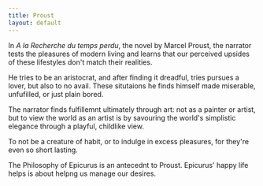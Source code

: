 ```yaml
---
title: Proust
layout: default
---
```


In *A la Recherche du temps perdu*, the novel by Marcel Proust, the
narrator tests the pleasures of modern living and learns that our
perceived upsides of these lifestyles don't match their realities. 

He tries to be an aristocrat, and after finding it dreadful, tries
pursues a lover, but also to no avail. These  situtaions he finds himself
made miserable, unfufilled, or just plain bored. 

The narrator finds fulfillemnt ultimately through art: not as a
painter or artist, but to view the world as an artist is by savouring the
world's simplistic elegance through a playful, childlike view. 

To not be a creature of habit, or to indulge in excess pleasures, for
they're even so short lasting.  

The Philosophy of Epicurus is  an antecednt to
Proust. Epicurus' happy life helps is about helpng us  manage our
desires. 




